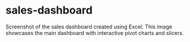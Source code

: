 # sales-dashboard
Screenshot of the sales dashboard created using Excel. This image showcases the main dashboard with interactive pivot charts and slicers.
